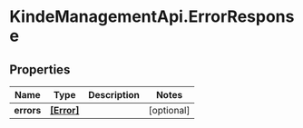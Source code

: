 # KindeManagementApi.ErrorResponse

## Properties

Name | Type | Description | Notes
------------ | ------------- | ------------- | -------------
**errors** | [**[Error]**](Error.md) |  | [optional] 


